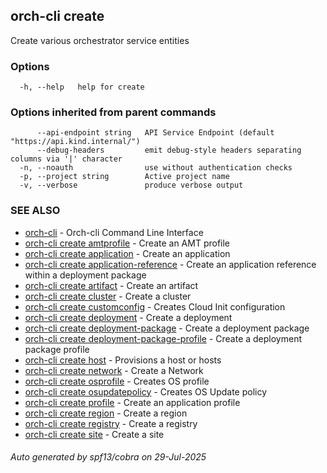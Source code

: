 ## orch-cli create

Create various orchestrator service entities

### Options

```
  -h, --help   help for create
```

### Options inherited from parent commands

```
      --api-endpoint string   API Service Endpoint (default "https://api.kind.internal/")
      --debug-headers         emit debug-style headers separating columns via '|' character
  -n, --noauth                use without authentication checks
  -p, --project string        Active project name
  -v, --verbose               produce verbose output
```

### SEE ALSO

* [orch-cli](orch-cli.md)	 - Orch-cli Command Line Interface
* [orch-cli create amtprofile](orch-cli_create_amtprofile.md)	 - Create an AMT profile
* [orch-cli create application](orch-cli_create_application.md)	 - Create an application
* [orch-cli create application-reference](orch-cli_create_application-reference.md)	 - Create an application reference within a deployment package
* [orch-cli create artifact](orch-cli_create_artifact.md)	 - Create an artifact
* [orch-cli create cluster](orch-cli_create_cluster.md)	 - Create a cluster
* [orch-cli create customconfig](orch-cli_create_customconfig.md)	 - Creates Cloud Init configuration
* [orch-cli create deployment](orch-cli_create_deployment.md)	 - Create a deployment
* [orch-cli create deployment-package](orch-cli_create_deployment-package.md)	 - Create a deployment package
* [orch-cli create deployment-package-profile](orch-cli_create_deployment-package-profile.md)	 - Create a deployment package profile
* [orch-cli create host](orch-cli_create_host.md)	 - Provisions a host or hosts
* [orch-cli create network](orch-cli_create_network.md)	 - Create a Network
* [orch-cli create osprofile](orch-cli_create_osprofile.md)	 - Creates OS profile
* [orch-cli create osupdatepolicy](orch-cli_create_osupdatepolicy.md)	 - Creates OS Update policy
* [orch-cli create profile](orch-cli_create_profile.md)	 - Create an application profile
* [orch-cli create region](orch-cli_create_region.md)	 - Create a region
* [orch-cli create registry](orch-cli_create_registry.md)	 - Create a registry
* [orch-cli create site](orch-cli_create_site.md)	 - Create a site

###### Auto generated by spf13/cobra on 29-Jul-2025
